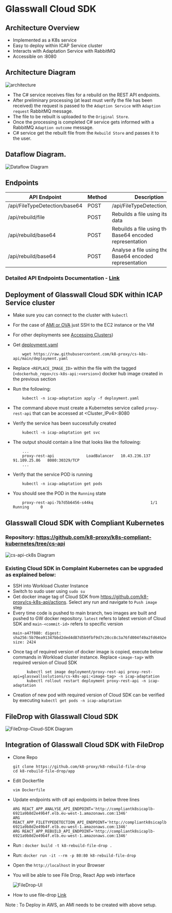 # Glasswall Cloud SDK

## Architecture Overview

- Implemented as a K8s service
- Easy to deploy within ICAP Service cluster
- Interacts with Adaptation Service with RabbitMQ
- Accessible on <Cluster IP>:8080

## Architecture Diagram

![architecture](images/c-sharp-pod.png)

- The C# service receives files for a rebuild on the REST API endpoints.  
- After preliminary processing (at least must verify the file has been received) the request is passed to the `Adaption Service` with `Adaption request` RabbitMQ     message.  
- The file to be rebuilt is uploaded to the `Original Store`.  
- Once the processing is completed C# service gets informed with a RabbitMQ `Adaption outcome` message.  
- C# service get the rebuilt file from the `Rebuild Store` and passes it to the user.  

## Dataflow Diagram.

![Dataflow Diagram](images/dataflow-diagram.png)

## Endpoints

| API Endpoint | Method | Description | 
|------|---------|---------    |
| /api/FileTypeDetection/base64    | POST |  /api/FileTypeDetection/base64 |
| /api/rebuild/file    | POST |  Rebuilds a file using its binary data       |
| /api/rebuild/base64   | POST | Rebuilds a file using the Base64 encoded representation |
| /api/rebuild/base64   | POST | Analyse a file using the Base64 encoded representation |

### Detailed API Endpoints Documentation - [ Link ](./ApiEndpointsDocumentation.md)

## Deployment of Glasswall Cloud SDK within ICAP Service cluster

- Make sure you can connect to the cluster with `kubectl`  
- For the case of [AMI or OVA](https://github.com/k8-proxy/glasswall-servers-eval/wiki) just SSH to the EC2 instance or the VM
- For other deployments see [Accessing Clusters](https://kubernetes.io/docs/tasks/access-application-cluster/access-cluster/))

- Get [deployment.yaml](https://github.com/k8-proxy/cs-k8s-api/blob/main/deployment.yaml)

    ```
        wget https://raw.githubusercontent.com/k8-proxy/cs-k8s-api/main/deployment.yaml
    ```
- Replace `<REPLACE_IMAGE_ID>` within the file with the tagged (`<dockerhub_repo>/cs-k8s-api:<version>`) docker hub image created in the previous section  

- Run the following:

    ```
        kubectl -n icap-adaptation apply -f deployment.yaml
    ```

- The command above must create a Kubernetes service called `proxy-rest-api` that can be accessed at <Cluster_IPv4>:8080  

- Verify the service has been successfully created  

    ```
        kubectl -n icap-adaptation get svc
    ```

- The output should contain a line that looks like the following:

    ```
        ...
        proxy-rest-api              LoadBalancer   10.43.236.137   91.109.25.86   8080:30329/TCP
        ...
    ```

- Verify that the service POD is running  

    ```
        kubectl -n icap-adaptation get pods
    ```
- You should see the POD in the `Running` state  

    ```
        proxy-rest-api-7b7d5b6456-s44kq                         1/1     Running     0
    
## Glasswall Cloud SDK with Compliant Kubernetes

### **Repository: https://github.com/k8-proxy/k8s-compliant-kubernetes/tree/cs-api**

![cs-api-ck8s Diagram](images/cs-api-ck8s-architecture.jpg)

### Existing Cloud SDK in Complaint Kubernetes can be upgraded as explained below:
- SSH into Workload Cluster Instance
- Switch to sudo user using `sudo su`
- Get docker image tag of Cloud SDK from https://github.com/k8-proxy/cs-k8s-api/actions. Select any run and navigate to `Push image` step
- Every time code is pushed to main branch, two images are built and pushed to GW docker repository. `latest` refers to latest version of Cloud SDK and `main-<commit-id>` refers to specific version
  ```
  main-a47f080: digest: sha256:5b70ea91347bbd2ded4d87d5b9fbf9d7c20cc8c3a76fd004f49a2fd6492e01c2 size: 2424
  ```
- Once tag of required version of docker image is copied, execute below commands in Workload cluster instance. Replace `<image-tag>` with required version of Cloud SDK
  ```
        kubectl set image deployment/proxy-rest-api proxy-rest-api=glasswallsolutions/cs-k8s-api:<image-tag> -n icap-adaptation
        kubectl rollout restart deployment proxy-rest-api -n icap-adaptation
  ```
- Creation of new pod with required version of Cloud SDK can be verified by executing `kubectl get pods -n icap-adaptation`
## FileDrop with Glasswall Cloud SDK

![FileDrop-Cloud-SDK Diagram](images/filedrop_architecture.jpg)

## Integration of Glasswall Cloud SDK with FileDrop
- Clone Repo

    ```
    git clone https://github.com/k8-proxy/k8-rebuild-file-drop
    cd k8-rebuild-file-drop/app
    ```
- Edit Dockerfile 
    ```
    vim Dockerfile
    ```
- Update endpoints with c# api endpoints in below three lines
    ```
    ARG REACT_APP_ANALYSE_API_ENDPOINT='http://compliantk8sicaplb-6921a9b8d2e49b4f.elb.eu-west-1.amazonaws.com:1346'
    ARG REACT_APP_FILETYPEDETECTION_API_ENDPOINT='http://compliantk8sicaplb-6921a9b8d2e49b4f.elb.eu-west-1.amazonaws.com:1346'
    ARG REACT_APP_REBUILD_API_ENDPOINT='http://compliantk8sicaplb-6921a9b8d2e49b4f.elb.eu-west-1.amazonaws.com:1346'
    ```
- Run : `docker build -t k8-rebuild-file-drop .`
- Run: `docker run -it --rm -p 80:80 k8-rebuild-file-drop`
- Open the `http://localhost` in your Browser
- You will be able to see File Drop, React App web interface

    ![FileDrop-UI](images/filedrop_ui.png)

- How to use file-drop [ Link ](https://github.com/k8-proxy/glasswall-servers-eval/wiki/How-to-use-File-Drop)


Note : To Deploy in AWS, an AMI needs to be created with above setup.
